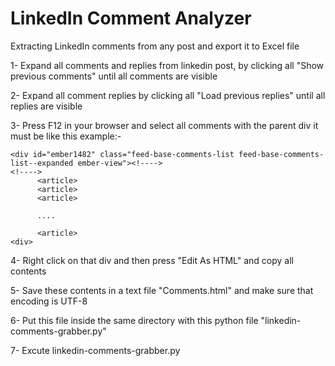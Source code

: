 # LinkedIn Comment Analyzer

Extracting LinkedIn comments from any post and export it to Excel file

1- Expand all comments and replies from linkedin post, 
    by clicking all "Show previous comments" until all comments are visible

2- Expand all comment replies by clicking all "Load previous replies" until all replies are visible

3- Press F12 in your browser and select all comments with the parent div it must be like this example:-

```
<div id="ember1482" class="feed-base-comments-list feed-base-comments-list--expanded ember-view"><!---->
<!---->
      <article>
      <article>
      <article>
      
      ....
      
      <article>
<div>
```

4- Right click on that div and then press "Edit As HTML" and copy all contents

5- Save these contents in a text file "Comments.html" and make sure that encoding is UTF-8

6- Put this file inside the same directory with this python file "linkedin-comments-grabber.py"

7- Excute linkedin-comments-grabber.py
